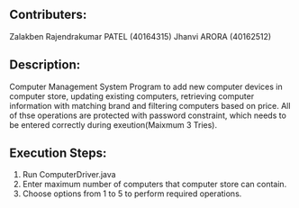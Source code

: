 <h2>Contributers: </h2>
Zalakben Rajendrakumar PATEL (40164315)
Jhanvi ARORA (40162512)

<h2>Description: </h2>
Computer Management System Program to add new computer devices in computer store, updating existing computers, retrieving computer information with matching brand and filtering computers based on price. All of thse operations are protected with password constraint, which needs to be entered correctly during exeution(Maixmum 3 Tries).

<h2>Execution Steps:</h2>

  1) Run ComputerDriver.java
  2) Enter maximum number of computers that computer store can contain.
  3) Choose options from 1 to 5 to perform required operations.
